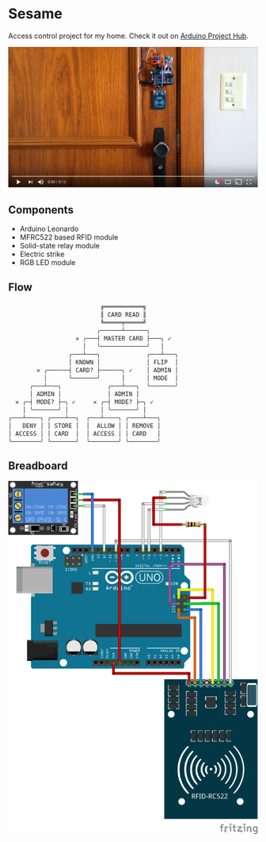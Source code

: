# Sesame

Access control project for my home. Check it out on [Arduino Project Hub](https://create.arduino.cc/projecthub/gibatronic/sesame-130ae7).

[![Check it out on YouTube](etc/youtube.png)](https://www.youtube.com/watch?v=wosOB2mCduo)

## Components

* Arduino Leonardo
* MFRC522 based RFID module
* Solid-state relay module
* Electric strike
* RGB LED module

## Flow

```
                          ╔═══════════╗
                          ║ CARD READ ║
                          ╚═════╤═════╝
                         ╭──────┴──────╮
                   ✕ ╭───┤ MASTER CARD ├───╮ ✓
                     │   ╰─────────────╯   │
                 ╭───┴───╮             ╭───┴───╮
                 │ KNOWN │             │ FLIP  │
        ✕ ╭──────┤ CARD? ├──────╮ ✓    │ ADMIN │
          │      ╰───────╯      │      │ MODE  │
      ╭───┴───╮             ╭───┴───╮  ╰───────╯
      │ ADMIN │             │ ADMIN │
  ✕ ╭─┤ MODE? ├─╮ ✓     ✕ ╭─┤ MODE? ├─╮ ✓
    │ ╰───────╯ │         │ ╰───────╯ │
╭───┴────╮ ╭────┴──╮  ╭───┴────╮ ╭────┴───╮
│   DENY │ │ STORE │  │  ALLOW │ │ REMOVE │
│ ACCESS │ │ CARD  │  │ ACCESS │ │ CARD   │
╰────────╯ ╰───────╯  ╰────────╯ ╰────────╯
```

## Breadboard

[![Fritzing circuit](etc/sesame-breadboard.png)](etc/sesame.fzz)
